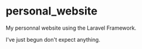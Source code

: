 # personal_website
My personnal website using the Laravel Framework.

I've just begun don't expect anything.

